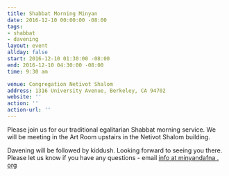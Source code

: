 ```yaml
---
title: Shabbat Morning Minyan
date: 2016-12-10 00:00:00 -08:00
tags:
- shabbat
- davening
layout: event
allday: false
start: 2016-12-10 01:30:00 -08:00
end: 2016-12-10 04:30:00 -08:00
time: 9:30 am

venue: Congregation Netivot Shalom
address: 1316 University Avenue, Berkeley, CA 94702
website: ''
action: ''
action-url: ''
---
```


Please join us for our traditional egalitarian Shabbat morning service. We will be meeting in the Art Room upstairs in the Netivot Shalom building.

Davening will be followed by kiddush. Looking forward to seeing you there. Please let us know if you have any questions - email [info at minyandafna . org](mailto:info@minyandafna.org)